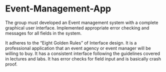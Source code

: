 # Event-Management-App

The group must developed an Event management system with a complete graphical user interface. Implemented appropriate error checking and messages for all fields in the system.

It adheres to the “Eight Golden Rules” of Interface design.
It is a professional application that an event agency or event manager will be willing to buy.
It has a consistent interface following the guidelines covered in lectures and labs.
It has error checks for field input and is basically crash proof.
